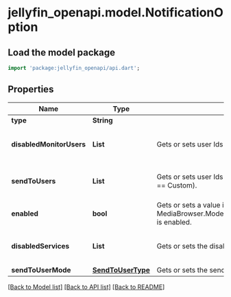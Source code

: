 # jellyfin_openapi.model.NotificationOption

## Load the model package
```dart
import 'package:jellyfin_openapi/api.dart';
```

## Properties
Name | Type | Description | Notes
------------ | ------------- | ------------- | -------------
**type** | **String** |  | [optional] 
**disabledMonitorUsers** | **List<String>** | Gets or sets user Ids to not monitor (it's opt out). | [optional] [default to const []]
**sendToUsers** | **List<String>** | Gets or sets user Ids to send to (if SendToUserMode == Custom). | [optional] [default to const []]
**enabled** | **bool** | Gets or sets a value indicating whether this MediaBrowser.Model.Notifications.NotificationOption is enabled. | [optional] 
**disabledServices** | **List<String>** | Gets or sets the disabled services. | [optional] [default to const []]
**sendToUserMode** | [**SendToUserType**](SendToUserType.md) | Gets or sets the send to user mode. | [optional] 

[[Back to Model list]](../README.md#documentation-for-models) [[Back to API list]](../README.md#documentation-for-api-endpoints) [[Back to README]](../README.md)


